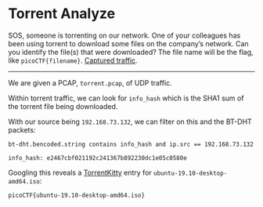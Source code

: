 # Torrent Analyze

SOS, someone is torrenting on our network. One of your colleagues has been using torrent to download some files on the company’s network. Can you identify the file(s) that were downloaded? The file name will be the flag, like `picoCTF{filename}`. [Captured traffic](https://artifacts.picoctf.net/c/165/torrent.pcap).

-----

We are given a PCAP, `torrent.pcap`, of UDP traffic.

Within torrent traffic, we can look for `info_hash` which is the SHA1 sum of the torrent file being downloaded.

With our source being `192.168.73.132`, we can filter on this and the BT-DHT packets:

```
bt-dht.bencoded.string contains info_hash and ip.src == 192.168.73.132
```

```
info_hash: e2467cbf021192c241367b892230dc1e05c0580e
```

Googling this reveals a [TorrentKitty](https://cn.torrentkitty.net/information/E2467CBF021192C241367B892230DC1E05C0580E) entry for `ubuntu-19.10-desktop-amd64.iso`:

```
picoCTF{ubuntu-19.10-desktop-amd64.iso}
```